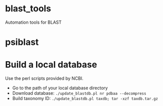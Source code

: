 # blast_tools
Automation tools for BLAST

# psiblast

# Build a local database
Use the perl scripts provided by NCBI.

* Go to the path of your local database directory
* Download database:
`./update_blastdb.pl nr pdbaa --decompress`
* Build taxonomy ID:
`./update_blastdb.pl taxdb; tar -xzf taxdb.tar.gz`

